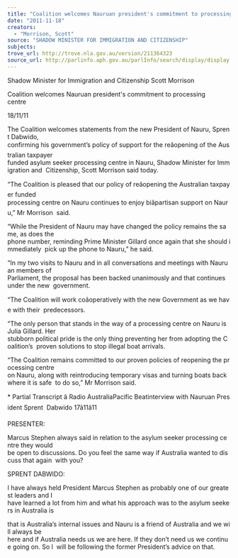 ```yaml
---
title: "Coalition welcomes Nauruan president's commitment to processing centre"
date: "2011-11-18"
creators:
  - "Morrison, Scott"
source: "SHADOW MINISTER FOR IMMIGRATION AND CITIZENSHIP"
subjects:
trove_url: http://trove.nla.gov.au/version/211364323
source_url: http://parlinfo.aph.gov.au/parlInfo/search/display/display.w3p;query=Id%3A%22media/pressrel/1246445%22
---
```


 Shadow Minister for Immigration and Citizenship Scott Morrison 

 Coalition welcomes Nauruan president's commitment to processing  centre  

 18/11/11  

 The Coalition welcomes statements from the new President of Nauru, Sprent Dabwido,  confirming his government’s policy of support for the reâopening of the Australian taxpayer  funded asylum seeker processing centre in Nauru, Shadow Minister for Immigration and  Citizenship, Scott Morrison said today. 

 “The Coalition is pleased that our policy of reâopening the Australian taxpayer funded  processing centre on Nauru continues to enjoy biâpartisan support on Nauru,” Mr Morrison  said. 

 “While the President of Nauru may have changed the policy remains the same, as does the  phone number, reminding Prime Minister Gillard once again that she should immediately  pick up the phone to Nauru,” he said. 

 “In my two visits to Nauru and in all conversations and meetings with Nauruan members of  Parliament, the proposal has been backed unanimously and that continues under the new  government. 

 “The Coalition will work coâoperatively with the new Government as we have with their  predecessors. 

 “The only person that stands in the way of a processing centre on Nauru is Julia Gillard. Her  stubborn political pride is the only thing preventing her from adopting the Coalition’s  proven solutions to stop illegal boat arrivals. 

 “The Coalition remains committed to our proven policies of reopening the processing centre  on Nauru, along with reintroducing temporary visas and turning boats back where it is safe  to do so,” Mr Morrison said. 

 * Partial Transcript â Radio AustraliaPacific Beatinterview with Nauruan President Sprent  Dabwido 17â11â11 

 PRESENTER: 

 Marcus Stephen always said in relation to the asylum seeker processing centre they would  be open to discussions. Do you feel the same way if Australia wanted to discuss that again  with you? 

 SPRENT DABWIDO: 

 I have always held President Marcus Stephen as probably one of our greatest leaders and I  have learned a lot from him and what his approach was to the asylum seekers in Australia is 

 that is Australia’s internal issues and Nauru is a friend of Australia and we will always be  here and if Australia needs us we are here. If they don’t need us we continue going on. So I  will be following the former President’s advice on that. 

  

